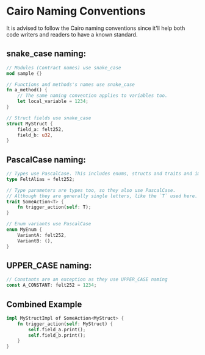 # Cairo Naming Conventions

It is advised to follow the Cairo naming conventions since it'll help both code writers and readers to have a known standard.

## snake_case naming:

```rust
// Modules (Contract names) use snake_case
mod sample {}

// Functions and methods's names use snake_case
fn a_method() {
    // The same naming convention applies to variables too.
    let local_variable = 1234;
}

// Struct fields use snake_case
struct MyStruct {
    field_a: felt252,
    field_b: u32,
}
```

## PascalCase naming:
```rust
// Types use PascalCase. This includes enums, structs and traits and implementations
type FeltAlias = felt252;

// Type parameters are types too, so they also use PascalCase. 
// Although they are generally single letters, like the `T` used here.
trait SomeAction<T> {
    fn trigger_action(self: T);
}

// Enum variants use PascalCase
enum MyEnum {
    VariantA: felt252,
    VariantB: (),
}
```

## UPPER_CASE naming:
```rust
// Constants are an exception as they use UPPER_CASE naming
const A_CONSTANT: felt252 = 1234;
```

## Combined Example
```rust
impl MyStructImpl of SomeAction<MyStruct> {
    fn trigger_action(self: MyStruct) {
        self.field_a.print();
        self.field_b.print();
    }
}
```